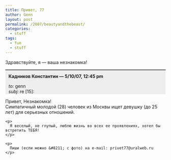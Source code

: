 ```yaml
---
title: Привет, 77
author: Genn
layout: post
permalink: /2007/beautyandthebeast/
categories:
  - stuff
tags:
  - fun
  - stuff
---
```

Здравствуйте, я — ваша незнакомка!

<div style="padding: 10px; padding-bottom: 0; background-color: #eee; margin-bottom: 10px; border-top: 3px solid #777;">
  <b>Кадников Константин <orurqmhs@pesa.com> — 5/10/07, 12:45 pm</b></p> <p>
    <i>to:</i> genn<br /> <i>subj:</i> re [15]: </div> <p>
      Привет, Незнакомка!<br /> Симпатичный молодой (28) человек из Москвы ищет девушку (до 25 лет) для серьезных отношений.
    </p>
    
    <p>
      Я веселый, не глупый, люблю жизнь во всех ее проявлениях, хотел бы встретить ТЕБЯ!
    </p>
    
    <p>
      Пиши (если можно &#8211; с фото) на e-mail: privet77@uralweb.ru
    </p>